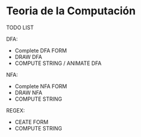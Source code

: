# Teoria de la Computación
<p>TODO LIST</p>
  <p>DFA:<ul>
  <li>Complete DFA FORM</li>
  <li>DRAW DFA</li>
  <li>COMPUTE STRING / ANIMATE DFA</li>
  </ul></p>
  <p>NFA:<ul>
  <li>Complete NFA FORM</li>
  <li>DRAW NFA</li>
  <li>COMPUTE STRING</li>
  </ul></p>
  <p>REGEX:<ul>
  <li>CEATE FORM</li>
  <li>COMPUTE STRING</li>
  </ul></p>

